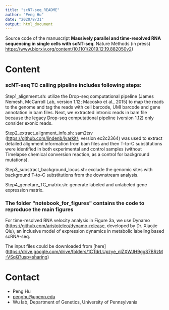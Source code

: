 ```yaml
---
title: "scNT-seq_README"
author: "Peng Hu"
date: "2020/8/31"
output: html_document
---
```


Source code of the manuscript **Massively parallel and time-resolved RNA sequencing in single cells with scNT-seq**. Nature Methods (in press) https://www.biorxiv.org/content/10.1101/2019.12.19.882050v2) 

# Content

### scNT-seq TC calling pipeline includes following steps:

Step1_alignment.sh: utilize the Drop-seq computational pipeline (James Nemesh, McCarroll Lab, version 1.12; Macosko et al., 2015) to map the reads to the genome and tag the reads with cell barcode, UMI barcode and gene annotation in bam files. Next, we extracted intronic reads in bam file because the legacy Drop-seq computational pipeline (version 1.12) only consider exonic reads.

Step2_extract_alignment_info.sh: sam2tsv (https://github.com/lindenb/jvarkit/; version ec2c2364) was used to extract detailed alignment information from bam files and then T-to-C substitutions were identified in both experimental and control samples (without Timelapse chemical conversion reaction, as a control for background mutations).

Step3_substract_background_locus.sh: exclude the genomic sites with background T-to-C substitutions from the downstream analysis.

Step4_genetare_TC_matrix.sh: generate labeled and unlabeled gene expression matrix.

### The folder "notebook_for_figures" contains the code to reproduce the main figures

For time-resolved RNA velocity analysis in Figure 3a, we use Dynamo (https://github.com/aristoteleo/dynamo-release, developed by Dr. Xiaojie Qiu), an inclusive model of expression dynamics in metabolic labeling based scRNA-seq. 

The input files could be downloaded from [here] (https://drive.google.com/drive/folders/1CTdrLUpzye_nlZXWJH9ggS7BRzM-VSqQ?usp=sharing)

# Contact
* Peng Hu
* penghu@upenn.edu
* Wu lab, Department of Genetics, University of Pennsylvania


